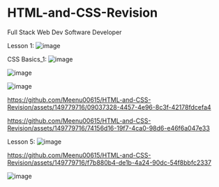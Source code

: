 # HTML-and-CSS-Revision
Full Stack Web Dev Software Developer

Lesson 1:
![image](https://github.com/Meenu00615/HTML-and-CSS-Revision/assets/149779716/af3956de-30dd-4312-a4ee-a0c7bf27708f)

CSS Basics_1:
![image](https://github.com/Meenu00615/HTML-and-CSS-Revision/assets/149779716/1e6e302f-b0d7-4589-911c-7dd466ae2a8f)

![image](https://github.com/Meenu00615/HTML-and-CSS-Revision/assets/149779716/bd225200-ab5f-4767-93a7-b07702283f80)

![image](https://github.com/Meenu00615/HTML-and-CSS-Revision/assets/149779716/27e4161d-eb6f-41c2-8387-3d91d05875df)

https://github.com/Meenu00615/HTML-and-CSS-Revision/assets/149779716/09037328-4457-4e96-8c3f-42178fdcefa4

https://github.com/Meenu00615/HTML-and-CSS-Revision/assets/149779716/74156d16-19f7-4ca0-98d6-e46f6a047e33

Lesson 5: 
![image](https://github.com/Meenu00615/HTML-and-CSS-Revision/assets/149779716/0caeb297-9494-4bde-808c-235e865890e3)

https://github.com/Meenu00615/HTML-and-CSS-Revision/assets/149779716/f7b880b4-de1b-4a24-90dc-54f8bbfc2337

![image](https://github.com/Meenu00615/HTML-and-CSS-Revision/assets/149779716/c0938c3d-a0d4-4d4b-bbad-b813b321c08e)

